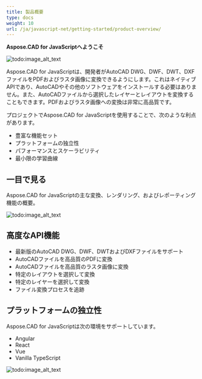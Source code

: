 ```yaml
---
title: 製品概要
type: docs
weight: 10
url: /ja/javascript-net/getting-started/product-overview/
---
```


**Aspose.CAD for JavaScriptへようこそ**

![todo:image_alt_text](/cad/_assets/home_5.png)

Aspose.CAD for JavaScriptは、開発者がAutoCAD DWG、DWF、DWT、DXFファイルをPDFおよびラスタ画像に変換できるようにします。これはネイティブAPIであり、AutoCADやその他のソフトウェアをインストールする必要はありません。また、AutoCADファイルから選択したレイヤーとレイアウトを変換することもできます。PDFおよびラスタ画像への変換は非常に高品質です。

プロジェクトでAspose.CAD for JavaScriptを使用することで、次のような利点があります。

- 豊富な機能セット
- プラットフォームの独立性
- パフォーマンスとスケーラビリティ
- 最小限の学習曲線

## **一目で見る**
Aspose.CAD for JavaScriptの主な変換、レンダリング、およびレポーティング機能の概要。

![todo:image_alt_text](/cad/_assets/javascript-net/product-overview_2.png)
## **高度なAPI機能**
- 最新版のAutoCAD DWG、DWF、DWTおよびDXFファイルをサポート
- AutoCADファイルを高品質のPDFに変換
- AutoCADファイルを高品質のラスタ画像に変換
- 特定のレイアウトを選択して変換
- 特定のレイヤーを選択して変換
- ファイル変換プロセスを追跡
## **プラットフォームの独立性**
Aspose.CAD for JavaScriptは次の環境をサポートしています。

- Angular
- React
- Vue
- Vanilla TypeScript

![todo:image_alt_text](/cad/_assets/javascript-net/product-overview_3.png)
